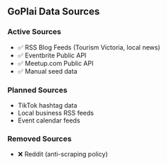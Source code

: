 ## GoPlai Data Sources

### Active Sources
- ✅ RSS Blog Feeds (Tourism Victoria, local news)
- ✅ Eventbrite Public API  
- ✅ Meetup.com Public API
- ✅ Manual seed data

### Planned Sources
- TikTok hashtag data
- Local business RSS feeds
- Event calendar feeds

### Removed Sources
- ❌ Reddit (anti-scraping policy)
